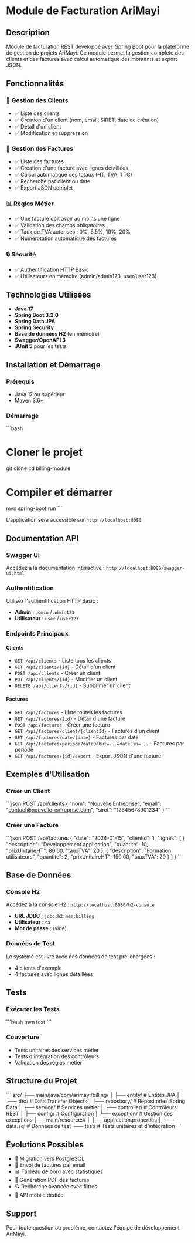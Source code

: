 # Module de Facturation AriMayi

## Description

Module de facturation REST développé avec Spring Boot pour la plateforme de gestion de projets AriMayi. Ce module permet la gestion complète des clients et des factures avec calcul automatique des montants et export JSON.

## Fonctionnalités

### 🏢 Gestion des Clients
- ✅ Liste des clients
- ✅ Création d'un client (nom, email, SIRET, date de création)
- ✅ Détail d'un client
- ✅ Modification et suppression

### 📄 Gestion des Factures
- ✅ Liste des factures
- ✅ Création d'une facture avec lignes détaillées
- ✅ Calcul automatique des totaux (HT, TVA, TTC)
- ✅ Recherche par client ou date
- ✅ Export JSON complet

### 📊 Règles Métier
- ✅ Une facture doit avoir au moins une ligne
- ✅ Validation des champs obligatoires
- ✅ Taux de TVA autorisés : 0%, 5.5%, 10%, 20%
- ✅ Numérotation automatique des factures

### 🔒 Sécurité
- ✅ Authentification HTTP Basic
- ✅ Utilisateurs en mémoire (admin/admin123, user/user123)

## Technologies Utilisées

- **Java 17**
- **Spring Boot 3.2.0**
- **Spring Data JPA**
- **Spring Security**
- **Base de données H2** (en mémoire)
- **Swagger/OpenAPI 3**
- **JUnit 5** pour les tests

## Installation et Démarrage

### Prérequis
- Java 17 ou supérieur
- Maven 3.6+

### Démarrage
\`\`\`bash
# Cloner le projet
git clone <repository-url>
cd billing-module

# Compiler et démarrer
mvn spring-boot:run
\`\`\`

L'application sera accessible sur `http://localhost:8080`

## Documentation API

### Swagger UI
Accédez à la documentation interactive : `http://localhost:8080/swagger-ui.html`

### Authentification
Utilisez l'authentification HTTP Basic :
- **Admin** : `admin` / `admin123`
- **Utilisateur** : `user` / `user123`

### Endpoints Principaux

#### Clients
- `GET /api/clients` - Liste tous les clients
- `GET /api/clients/{id}` - Détail d'un client
- `POST /api/clients` - Créer un client
- `PUT /api/clients/{id}` - Modifier un client
- `DELETE /api/clients/{id}` - Supprimer un client

#### Factures
- `GET /api/factures` - Liste toutes les factures
- `GET /api/factures/{id}` - Détail d'une facture
- `POST /api/factures` - Créer une facture
- `GET /api/factures/client/{clientId}` - Factures d'un client
- `GET /api/factures/date/{date}` - Factures par date
- `GET /api/factures/periode?dateDebut=...&dateFin=...` - Factures par période
- `GET /api/factures/{id}/export` - Export JSON d'une facture

## Exemples d'Utilisation

### Créer un Client
\`\`\`json
POST /api/clients
{
  "nom": "Nouvelle Entreprise",
  "email": "contact@nouvelle-entreprise.com",
  "siret": "12345678901234"
}
\`\`\`

### Créer une Facture
\`\`\`json
POST /api/factures
{
  "date": "2024-01-15",
  "clientId": 1,
  "lignes": [
    {
      "description": "Développement application",
      "quantite": 10,
      "prixUnitaireHT": 80.00,
      "tauxTVA": 20
    },
    {
      "description": "Formation utilisateurs",
      "quantite": 2,
      "prixUnitaireHT": 150.00,
      "tauxTVA": 20
    }
  ]
}
\`\`\`

## Base de Données

### Console H2
Accédez à la console H2 : `http://localhost:8080/h2-console`
- **URL JDBC** : `jdbc:h2:mem:billing`
- **Utilisateur** : `sa`
- **Mot de passe** : (vide)

### Données de Test
Le système est livré avec des données de test pré-chargées :
- 4 clients d'exemple
- 4 factures avec lignes détaillées

## Tests

### Exécuter les Tests
\`\`\`bash
mvn test
\`\`\`

### Couverture
- Tests unitaires des services métier
- Tests d'intégration des contrôleurs
- Validation des règles métier

## Structure du Projet

\`\`\`
src/
├── main/java/com/arimayi/billing/
│   ├── entity/          # Entités JPA
│   ├── dto/             # Data Transfer Objects
│   ├── repository/      # Repositories Spring Data
│   ├── service/         # Services métier
│   ├── controller/      # Contrôleurs REST
│   ├── config/          # Configuration
│   └── exception/       # Gestion des exceptions
├── main/resources/
│   ├── application.properties
│   └── data.sql         # Données de test
└── test/                # Tests unitaires et d'intégration
\`\`\`

## Évolutions Possibles

- 🔄 Migration vers PostgreSQL
- 📧 Envoi de factures par email
- 📊 Tableau de bord avec statistiques
- 🧾 Génération PDF des factures
- 🔍 Recherche avancée avec filtres
- 📱 API mobile dédiée

## Support

Pour toute question ou problème, contactez l'équipe de développement AriMayi.
